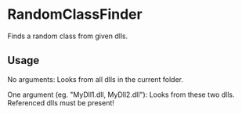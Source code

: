 # RandomClassFinder
Finds a random class from given dlls.

## Usage

No arguments: 
    Looks from all dlls in the current folder.

One argument (eg. "MyDll1.dll, MyDll2.dll"): 
    Looks from these two dlls. Referenced dlls must be present!
